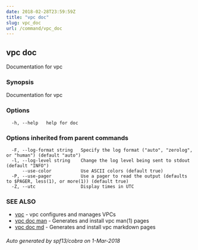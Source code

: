 ```yaml
---
date: 2018-02-28T23:59:59Z
title: "vpc doc"
slug: vpc_doc
url: /command/vpc_doc
---
```

## vpc doc

Documentation for vpc

### Synopsis


Documentation for vpc

### Options

```
  -h, --help   help for doc
```

### Options inherited from parent commands

```
  -F, --log-format string   Specify the log format ("auto", "zerolog", or "human") (default "auto")
  -l, --log-level string    Change the log level being sent to stdout (default "INFO")
      --use-color           Use ASCII colors (default true)
  -P, --use-pager           Use a pager to read the output (defaults to $PAGER, less(1), or more(1)) (default true)
  -Z, --utc                 Display times in UTC
```

### SEE ALSO
* [vpc](/command/vpc)	 - vpc configures and manages VPCs
* [vpc doc man](/command/vpc_doc_man)	 - Generates and install vpc man(1) pages
* [vpc doc md](/command/vpc_doc_md)	 - Generates and install vpc markdown pages

###### Auto generated by spf13/cobra on 1-Mar-2018
